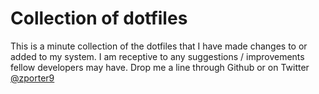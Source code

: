 # Collection of dotfiles

This is a minute collection of the dotfiles that I have made changes to or
added to my system. I am receptive to any suggestions / improvements fellow
developers may have. Drop me a line through Github or on Twitter
[@zporter9](http://twitter.com/zporter9)